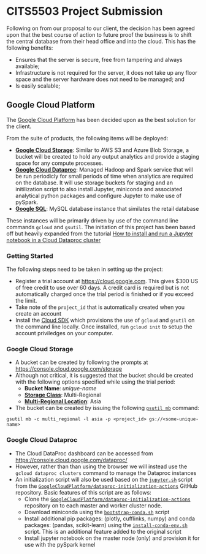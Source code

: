 # CITS5503 Project Submission

Following on from our proposal to our client, the decision has been agreed upon that the best course of action to future proof the business is to shift the central database from their head office and into the cloud. This has the following benefits:
- Ensures that the server is secure, free from tampering and always available;
- Infrastructure is not required for the server, it does not take up any floor space and the server hardware does not need to be managed; and
- Is easily scalable;

## Google Cloud Platform
The [Google Cloud Platform][GCP] has been decided upon as the best solution for the client. 

From the suite of products, the following items will be deployed:
- [**Google Cloud Storage**][constorage]: Similar to AWS S3 and Azure Blob Storage, a bucket will be created to hold any output analytics and provide a staging space for any compute processes.
- [**Google Cloud Dataproc**][condataproc]: Managed Hadoop and Spark service that will be run periodicly for small periods of time when analytics are required on the database. It will use storage buckets for staging and an initilization script to also install Jupyter, miniconda and associated analytical python packages and configure Jupyter to make use of pySpark.
- [**Google SQL**][consql]: MySQL database instance that similates the retail database

These instances will be primarily driven by use of the command line commands `gcloud` and `gsutil`. The initiation of this project has been based off but heavily expanded from the tutorial [How to install and run a Jupyter notebook in a Cloud Dataproc cluster][tutorial]

### Getting Started
The following steps need to be taken in setting up the project:
- Register a trial account at https://cloud.google.com. This gives $300 US of free credit to use over 60 days. A credit card is required but is not automatically charged once the trial period is finished or if you exceed the limit.
- Take note of the `project_id` that is automatically created when you create an account
- Install the [Cloud SDK][cloudsdk] which provisions the use of `gcloud` and `gsutil` on the command line locally. Once installed, run `gcloud init` to setup the account priviledges on your computer. 

### Google Cloud Storage
- A bucket can be created by following the prompts at https://console.cloud.google.com/storage
- Although not critical, it is suggested that the bucket should be created with the following options specified while using the trial period:
    - **Bucket Name**: *unique-name*
    - [**Storage Class**][stclass]: Multi-Regional
    - [**Multi-Regional Location**][mrlocation]: Asia
- The bucket can be created by issuing the following [`gsutil mb`][gsutilmb] command:
```
gsutil mb -c multi_regional -l asia -p <project_id> gs://<some-unique-name>
```

### Google Cloud Dataproc
- The Cloud DataProc dashboard can be accessed from https://console.cloud.google.com/dataproc/
- However, rather than than using the browser we will instead use the `gcloud dataproc clusters` command to manage the Dataproc instances
- An initialization script will also be used based on the [`jupyter.sh`][jupyter] script from the [`GoogleCloudPlatform/dataproc-initialization-actions`][dpinit] GitHub repository. Basic features of this script are as follows:
    - Clone the [`GoogleCloudPlatform/dataproc-initialization-actions`][dpinit] repository on to each master and worker cluster node.
    - Download miniconda using the [`bootstrap-conda.sh`][scrconda] script
    - Install additional pip packages: (plotly, cufflinks, numpy) and conda packages: (pandas, scikit-learn) using the [`install-conda-env.sh`][scrcondaenv] script. This is an additional feature added to the original script
    - Install jupyter notebook on the master node (only) and provision it for use with the pySpark kernel

[gcp]: https://cloud.google.com
[constorage]: https://console.cloud.google.com/storage
[condataproc]: https://console.cloud.google.com/dataproc/
[consql]: https://console.cloud.google.com/sql/
[tutorial]: https://cloud.google.com/dataproc/docs/tutorials/jupyter-notebook
[cloudsdk]: https://cloud.google.com/sdk/downloads
[stclass]: https://cloud.google.com/storage/docs/storage-classes
[mrlocation]: https://cloud.google.com/storage/docs/bucket-locations
[gsutilmb]: https://cloud.google.com/storage/docs/gsutil/commands/mb
[jupyter]: https://github.com/GoogleCloudPlatform/dataproc-initialization-actions/blob/master/jupyter/jupyter.sh
[dpinit]: https://github.com/GoogleCloudPlatform/dataproc-initialization-actions
[scrconda]: https://github.com/GoogleCloudPlatform/dataproc-initialization-actions/blob/master/conda/bootstrap-conda.sh
[scrcondaenv]: https://github.com/GoogleCloudPlatform/dataproc-initialization-actions/blob/master/conda/install-conda-env.sh